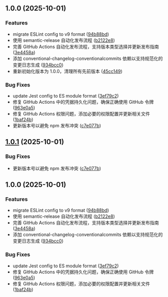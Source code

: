 ## 1.0.0 (2025-10-01)

### Features

* migrate ESLint config to v9 format ([94b88bd](https://github.com/dba18714/telegram-session-manager/commit/94b88bdc1b61ee69a3defe224045f9ca9ba529d5))
* 使用 semantic-release 自动化发布流程 ([b2122e8](https://github.com/dba18714/telegram-session-manager/commit/b2122e8b7600caaeb7991b8dc21066bc53b71063))
* 完善 GitHub Actions 自动化发布流程，支持版本类型选择并更新发布指南 ([3e4458a](https://github.com/dba18714/telegram-session-manager/commit/3e4458ab20739a14117e26ce6af8b8edfa90399b))
* 添加 conventional-changelog-conventionalcommits 依赖以支持规范化的变更日志生成 ([934bcc0](https://github.com/dba18714/telegram-session-manager/commit/934bcc041e3d389ef697f27e6b5dd7d3e0b17524))
* 重新初始化版本为 1.0.0，清理所有先前版本 ([45cc149](https://github.com/dba18714/telegram-session-manager/commit/45cc149de3a3940f35e39153120cb4cf133a3f6d))

### Bug Fixes

* update Jest config to ES module format ([3ef79c2](https://github.com/dba18714/telegram-session-manager/commit/3ef79c25d0b936011961bcc7a84d483afd499ab7))
* 修复 GitHub Actions 中的凭据持久化问题，确保正确使用 GitHub 令牌 ([963e0a5](https://github.com/dba18714/telegram-session-manager/commit/963e0a54dd1ad1ee3ee2341cd81def9f83a67829))
* 修复 GitHub Actions 权限问题，添加必要的权限配置并更新相关文件 ([1baf24b](https://github.com/dba18714/telegram-session-manager/commit/1baf24bbd2fc24ee159bdfbb8309107733b26853))
* 更新版本号以避免 npm 发布冲突 ([c7e077b](https://github.com/dba18714/telegram-session-manager/commit/c7e077bb0abb8bbc37c34164deaccba554b633cd))

## [1.0.1](https://github.com/dba18714/telegram-session-manager/compare/v1.0.0...v1.0.1) (2025-10-01)

### Bug Fixes

* 更新版本号以避免 npm 发布冲突 ([c7e077b](https://github.com/dba18714/telegram-session-manager/commit/c7e077bb0abb8bbc37c34164deaccba554b633cd))

## 1.0.0 (2025-10-01)

### Features

* migrate ESLint config to v9 format ([94b88bd](https://github.com/dba18714/telegram-session-manager/commit/94b88bdc1b61ee69a3defe224045f9ca9ba529d5))
* 使用 semantic-release 自动化发布流程 ([b2122e8](https://github.com/dba18714/telegram-session-manager/commit/b2122e8b7600caaeb7991b8dc21066bc53b71063))
* 完善 GitHub Actions 自动化发布流程，支持版本类型选择并更新发布指南 ([3e4458a](https://github.com/dba18714/telegram-session-manager/commit/3e4458ab20739a14117e26ce6af8b8edfa90399b))
* 添加 conventional-changelog-conventionalcommits 依赖以支持规范化的变更日志生成 ([934bcc0](https://github.com/dba18714/telegram-session-manager/commit/934bcc041e3d389ef697f27e6b5dd7d3e0b17524))

### Bug Fixes

* update Jest config to ES module format ([3ef79c2](https://github.com/dba18714/telegram-session-manager/commit/3ef79c25d0b936011961bcc7a84d483afd499ab7))
* 修复 GitHub Actions 中的凭据持久化问题，确保正确使用 GitHub 令牌 ([963e0a5](https://github.com/dba18714/telegram-session-manager/commit/963e0a54dd1ad1ee3ee2341cd81def9f83a67829))
* 修复 GitHub Actions 权限问题，添加必要的权限配置并更新相关文件 ([1baf24b](https://github.com/dba18714/telegram-session-manager/commit/1baf24bbd2fc24ee159bdfbb8309107733b26853))
